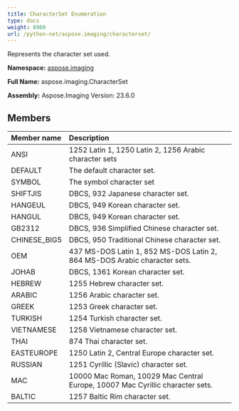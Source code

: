 ```yaml
---
title: CharacterSet Enumeration
type: docs
weight: 8960
url: /python-net/aspose.imaging/characterset/
---
```


Represents the character set used.

**Namespace:** [aspose.imaging](/imaging/python-net/aspose.imaging/)

**Full Name:** aspose.imaging.CharacterSet

**Assembly:**  Aspose.Imaging Version: 23.6.0

## **Members**
|**Member name**|**Description**|
| :- | :- |
|ANSI|1252 Latin 1, 1250 Latin 2, 1256 Arabic character sets|
|DEFAULT|The default character set.|
|SYMBOL|The symbol character set|
|SHIFTJIS|DBCS, 932 Japanese character set.|
|HANGEUL|DBCS, 949 Korean character set.|
|HANGUL|DBCS, 949 Korean character set.|
|GB2312|DBCS, 936 Simplified Chinese character set.|
|CHINESE_BIG5|DBCS, 950 Traditional Chinese character set.|
|OEM|437 MS-DOS Latin 1, 852 MS-DOS Latin 2, 864 MS-DOS Arabic character sets.|
|JOHAB|DBCS, 1361 Korean character set.|
|HEBREW|1255 Hebrew character set.|
|ARABIC|1256 Arabic character set.|
|GREEK|1253 Greek character set.|
|TURKISH|1254 Turkish character set.|
|VIETNAMESE|1258 Vietnamese character set.|
|THAI|874 Thai character set.|
|EASTEUROPE|1250 Latin 2, Central Europe character set.|
|RUSSIAN|1251 Cyrillic (Slavic) character set.|
|MAC|10000 Mac Roman, 10029 Mac Central Europe, 10007 Mac Cyrillic character sets.|
|BALTIC|1257 Baltic Rim character set.|
